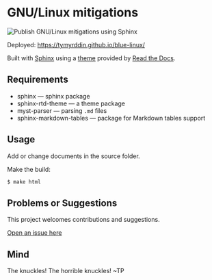 # GNU/Linux mitigations

![Publish GNU/Linux mitigations using Sphinx](https://github.com/tymyrddin/blue-linux/workflows/Publish%20GNU%20%Linux%20mitigations%20using%20Sphinx/badge.svg?branch=main)

Deployed: https://tymyrddin.github.io/blue-linux/

Built with [Sphinx](https://www.sphinx-doc.org) using a [theme](https://github.com/readthedocs/sphinx_rtd_theme) provided
by [Read the Docs](https://readthedocs.org/).

## Requirements

* sphinx — sphinx package
* sphinx-rtd-theme — a theme package
* myst-parser — parsing `.md` files
* sphinx-markdown-tables — package for Markdown tables support

## Usage

Add or change documents in the source folder.

Make the build:
```bash
$ make html
```

## Problems or Suggestions

This project welcomes contributions and suggestions. 

[Open an issue here](https://github.com/tymyrddin/blue-linux/issues)

## Mind

The knuckles! The horrible knuckles! ~TP
